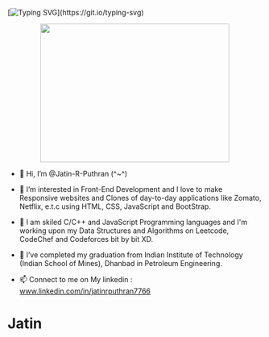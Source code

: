                    
[![Typing SVG](https://readme-typing-svg.herokuapp.com?font=Square+Peg&size=50&center=true&width=1024&height=100&lines=Hello+World+%F0%9F%91%8B;Welcome+to+My+Profile+;My+name+is+Jatin+R+Puthran+%F0%9F%98%84;Nice+to+meet+you!)](https://git.io/typing-svg)

<p align="center">
  <img 
    width="375"
    height="275"
    src="https://github.com/TheDudeThatCode/TheDudeThatCode/blob/6bd69ddcf3118726abbcf0aa0e0c5b6e712886b4/Assets/Developer.gif"
  >
</p>


                            
                            
- 👋 Hi, I’m @Jatin-R-Puthran (^~^)

- 👀 I’m interested in Front-End Development and I love to make Responsive websites and Clones of day-to-day applications like Zomato, Netflix, e.t.c using HTML, CSS, JavaScript and BootStrap.

- 👀 I am skiled C/C++ and JavaScript Programming languages and I'm working upon my Data Structures and Algorithms on Leetcode, CodeChef and Codeforces bit by bit XD.

- 🌱 I’ve completed my graduation from Indian Institute of Technology (Indian School of Mines), Dhanbad in Petroleum Engineering.

- 📫 Connect to me on My linkedin : www.linkedin.com/in/jatinrputhran7766



<!---
Jatin-R-Puthran/Jatin-R-Puthran is a ✨ special ✨ repository because its `README.md` (this file) appears on your GitHub profile.
You can click the Preview link to take a look at your changes.
--->



# Jatin
